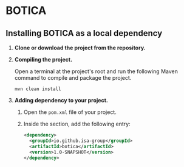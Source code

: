 # BOTICA

## Installing BOTICA as a local dependency

1. **Clone or download the project from the repository.**

2. **Compiling the project.**

    Open a terminal at the project's root and run the following Maven command to compile and package the project.
    ```
    mvn clean install
    ```

3. **Adding dependency to your project.**

    1. Open the `pom.xml` file of your project.

    2. Inside the <dependencies> section, add the following entry:

        ```xml
        <dependency>
          <groupId>io.github.isa-group</groupId>
          <artifactId>botica</artifactId>
          <version>1.0-SNAPSHOT</version>
        </dependency>
        ```
